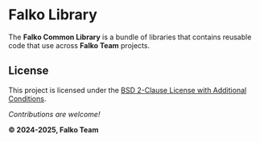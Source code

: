 # Falko Library

The **Falko Common Library** is a bundle of libraries
that contains reusable code that use across **Falko Team** projects.

## License

This project is licensed under the
[BSD 2-Clause License with Additional Conditions](https://github.com/falko-team/common-library/blob/main/License.md).

_Contributions are welcome!_

**© 2024-2025, Falko Team**
